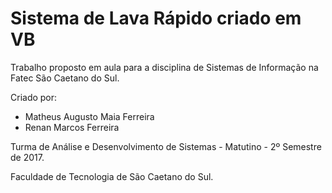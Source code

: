 ﻿# Sistema de Lava Rápido criado em VB
Trabalho proposto em aula para a disciplina de Sistemas de Informação na Fatec São Caetano do Sul.

Criado por:

- Matheus Augusto Maia Ferreira
- Renan Marcos Ferreira

Turma de Análise e Desenvolvimento de Sistemas - Matutino - 2º Semestre de 2017.

Faculdade de Tecnologia de São Caetano do Sul.
